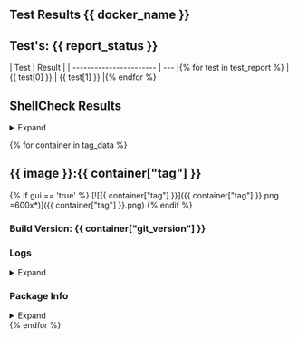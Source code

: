 ## Test Results {{ docker_name }}

## Test's: {{ report_status }}

| Test | Result |
| ----------------------- | --- |{% for test in test_report %}
| {{ test[0] }} | {{ test[1] }} |{% endfor %}


<section markdown="1"> 

## ShellCheck Results

<details><summary>Expand</summary><p>
{% for test in shell_check %}
<details><summary>File: {{ test[0] }}</summary><p>

```
{{ test[1] }}
```

</p></details>
{% endfor %}
</p></details>

<main>

{% for container in tag_data %}

## {{ image }}:{{ container["tag"] }}

{% if gui == 'true' %}
[![{{ container["tag"] }}]({{ container["tag"] }}.png =600x*)]({{ container["tag"] }}.png)
{% endif %}

### Build Version: {{ container["git_version"] }}

### Logs

<details><summary>Expand</summary><p>

```
{{ container["logs"] }}
```

</p></details>

### Package Info

<details><summary>Expand</summary><p>

```
{{ container["packages"] }}
```

</p></details>
</section>
{% endfor %}
</main>
